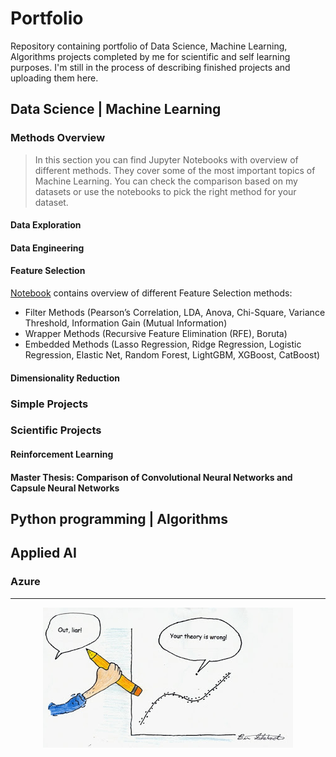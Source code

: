 # Portfolio

Repository containing portfolio of Data Science, Machine Learning, Algorithms projects completed by me for scientific and self learning purposes. 
I'm still in the process of describing finished projects and uploading them here.




## Data Science | Machine Learning

### Methods Overview

<blockquote>
In this section you can find Jupyter Notebooks with overview of different methods. They cover some of the most important topics of Machine Learning. You can check the comparison based on my datasets or use the notebooks to pick the right method for your dataset.
</blockquote>

#### Data Exploration

#### Data Engineering

#### Feature Selection

[Notebook](https://github.com/ppapiez/Portfolio/blob/master/Feature%20selection.ipynb) contains overview of different Feature Selection methods:
* Filter Methods (Pearson’s Correlation, LDA, Anova, Chi-Square, Variance Threshold, Information Gain (Mutual Information)
* Wrapper Methods (Recursive Feature Elimination (RFE), Boruta)
* Embedded Methods (Lasso Regression, Ridge Regression, Logistic Regression, Elastic Net, Random Forest, LightGBM, XGBoost, CatBoost)

#### Dimensionality Reduction


### Simple Projects


### Scientific Projects

#### Reinforcement Learning

#### Master Thesis: Comparison of Convolutional Neural Networks and Capsule Neural Networks




## Python programming | Algorithms






## Applied AI

### Azure

-----
<p align="center">
  <img src="outliar.jpg">
</p>

